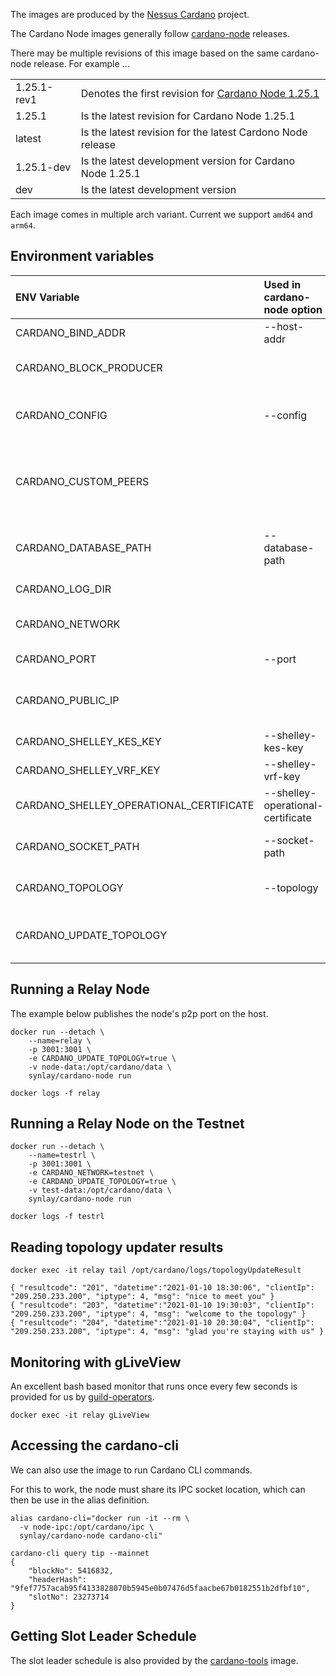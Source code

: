 
The images are produced by the [Nessus Cardano](https://github.com/tdiesler/nessus-cardano) project.

The Cardano Node images generally follow [cardano-node](https://github.com/input-output-hk/cardano-node) releases.

There may be multiple revisions of this image based on the same cardano-node release. For example ...

|              |                                                                                                                           |
|:-------------|:--------------------------------------------------------------------------------------------------------------------------|
| 1.25.1-rev1  | Denotes the first revision for [Cardano Node 1.25.1](https://github.com/input-output-hk/cardano-node/releases/tag/1.25.1) |
| 1.25.1       | Is the latest revision for Cardano Node 1.25.1 |
| latest       | Is the latest revision for the latest Cardono Node release |
| 1.25.1-dev   | Is the latest development version for Cardano Node 1.25.1 |
| dev          | Is the latest development version |

Each image comes in multiple arch variant. Current we support `amd64` and `arm64`.

## Environment variables


| ENV Variable                            | Used in cardano-node option       |                                                     |
|:----------------------------------------|:----------------------------------|:----------------------------------------------------|
| CARDANO_BIND_ADDR                       | --host-addr                       | Network bind address                                |
| CARDANO_BLOCK_PRODUCER                  |                                   | Run the node as block producer                      |
| CARDANO_CONFIG                          | --config                          | Path to the node configuration file                 |
| CARDANO_CUSTOM_PEERS                    |                                   | List of custom peers added by the topology updater  |
| CARDANO_DATABASE_PATH                   | --database-path                   | Directory where the state is stored                 |
| CARDANO_LOG_DIR                         |                                   | Path to the log directory                           |
| CARDANO_NETWORK                         |                                   | The cardano network (e.g. testnet)                  |
| CARDANO_PORT                            | --port                            | The port number                                     |
| CARDANO_PUBLIC_IP                       |                                   | Public IP used by the topology updater              |
| CARDANO_SHELLEY_KES_KEY                 | --shelley-kes-key                 | Path to the KES key file                            |
| CARDANO_SHELLEY_VRF_KEY                 | --shelley-vrf-key                 | Path to the VRF key file                            |
| CARDANO_SHELLEY_OPERATIONAL_CERTIFICATE | --shelley-operational-certificate | Path to the operational certificate                 |
| CARDANO_SOCKET_PATH                     | --socket-path                     | Path to a cardano-node socket                       |
| CARDANO_TOPOLOGY                        | --topology                        | Path to a file describing the topology              |
| CARDANO_UPDATE_TOPOLOGY                 |                                   | Enable the built-in topology updater                |

## Running a Relay Node

The example below publishes the node's p2p port on the host.

```
docker run --detach \
    --name=relay \
    -p 3001:3001 \
    -e CARDANO_UPDATE_TOPOLOGY=true \
    -v node-data:/opt/cardano/data \
    synlay/cardano-node run

docker logs -f relay
```

## Running a Relay Node on the Testnet

```
docker run --detach \
    --name=testrl \
    -p 3001:3001 \
    -e CARDANO_NETWORK=testnet \
    -e CARDANO_UPDATE_TOPOLOGY=true \
    -v test-data:/opt/cardano/data \
    synlay/cardano-node run

docker logs -f testrl
```

## Reading topology updater results

```
docker exec -it relay tail /opt/cardano/logs/topologyUpdateResult

{ "resultcode": "201", "datetime":"2021-01-10 18:30:06", "clientIp": "209.250.233.200", "iptype": 4, "msg": "nice to meet you" }
{ "resultcode": "203", "datetime":"2021-01-10 19:30:03", "clientIp": "209.250.233.200", "iptype": 4, "msg": "welcome to the topology" }
{ "resultcode": "204", "datetime":"2021-01-10 20:30:04", "clientIp": "209.250.233.200", "iptype": 4, "msg": "glad you're staying with us" }
```

## Monitoring with gLiveView

An excellent bash based monitor that runs once every few seconds is provided for us by
[guild-operators](https://github.com/cardano-community/guild-operators/blob/alpha/scripts/cnode-helper-scripts/gLiveView.sh).

```
docker exec -it relay gLiveView
```

## Accessing the cardano-cli

We can also use the image to run Cardano CLI commands.

For this to work, the node must share its IPC socket location, which can then
be use in the alias definition.

```
alias cardano-cli="docker run -it --rm \
  -v node-ipc:/opt/cardano/ipc \
  synlay/cardano-node cardano-cli"

cardano-cli query tip --mainnet
{
    "blockNo": 5416832,
    "headerHash": "9fef7757acab95f4133828070b5945e0b07476d5faacbe67b0182551b2dfbf10",
    "slotNo": 23273714
}
```

## Getting Slot Leader Schedule

The slot leader schedule is also provided by the
[cardano-tools](https://hub.docker.com/repository/docker/synlay/cardano-tools) image.
